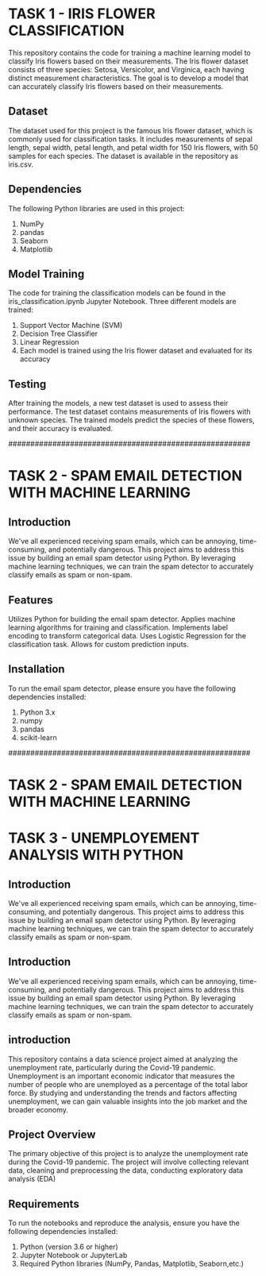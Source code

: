 
## 
 # TASK 1 - IRIS FLOWER CLASSIFICATION
 This repository contains the code for training a machine learning model to classify Iris flowers based on their measurements. The Iris flower dataset consists of three species: Setosa, Versicolor, and Virginica, each having distinct measurement characteristics. The goal is to develop a model that can accurately classify Iris flowers based on their measurements.
## Dataset
The dataset used for this project is the famous Iris flower dataset, which is commonly used for classification tasks. It includes measurements of sepal length, sepal width, petal length, and petal width for 150 Iris flowers, with 50 samples for each species. The dataset is available in the repository as iris.csv.
## Dependencies
The following Python libraries are used in this project:

1) NumPy
2) pandas
3) Seaborn
4) Matplotlib

## Model Training
The code for training the classification models can be found in the iris_classification.ipynb Jupyter Notebook. Three different models are trained:

1) Support Vector Machine (SVM)
2) Decision Tree Classifier
3) Linear Regression
4) Each model is trained using the Iris flower dataset and evaluated for its accuracy
## Testing
After training the models, a new test dataset is used to assess their performance. The test dataset contains measurements of Iris flowers with unknown species. The trained models predict the species of these flowers, and their accuracy is evaluated.


#######################################################
#
# TASK 2 - SPAM EMAIL DETECTION WITH MACHINE LEARNING
## Introduction
We've all experienced receiving spam emails, which can be annoying, time-consuming, and potentially dangerous. This project aims to address this issue by building an email spam detector using Python. By leveraging machine learning techniques, we can train the spam detector to accurately classify emails as spam or non-spam.

## Features
Utilizes Python for building the email spam detector. Applies machine learning algorithms for training and classification. Implements label encoding to transform categorical data. Uses Logistic Regression for the classification task. Allows for custom prediction inputs.
## Installation
To run the email spam detector, please ensure you have the following dependencies installed:

1) Python 3.x
2) numpy
3) pandas
4) scikit-learn



#######################################################
#
# TASK 2 - SPAM EMAIL DETECTION WITH MACHINE LEARNING
#
# TASK 3 - UNEMPLOYEMENT ANALYSIS WITH PYTHON
## Introduction
We've all experienced receiving spam emails, which can be annoying, time-consuming, and potentially dangerous. This project aims to address this issue by building an email spam detector using Python. By leveraging machine learning techniques, we can train the spam detector to accurately classify emails as spam or non-spam.

## Introduction
We've all experienced receiving spam emails, which can be annoying, time-consuming, and potentially dangerous. This project aims to address this issue by building an email spam detector using Python. By leveraging machine learning techniques, we can train the spam detector to accurately classify emails as spam or non-spam.

## introduction
This repository contains a data science project aimed at analyzing the unemployment rate, particularly during the Covid-19 pandemic. Unemployment is an important economic indicator that measures the number of people who are unemployed as a percentage of the total labor force. By studying and understanding the trends and factors affecting unemployment, we can gain valuable insights into the job market and the broader economy.

## Project Overview
The primary objective of this project is to analyze the unemployment rate during the Covid-19 pandemic. The project will involve collecting relevant data, cleaning and preprocessing the data, conducting exploratory data analysis (EDA)
## Requirements
To run the notebooks and reproduce the analysis, ensure you have the following dependencies installed:

1) Python (version 3.6 or higher)
2) Jupyter Notebook or JupyterLab
3) Required Python libraries (NumPy, Pandas, Matplotlib, Seaborn,etc.)